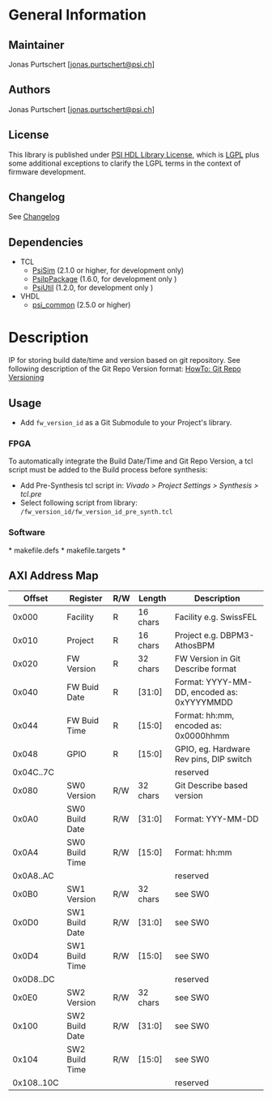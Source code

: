 # General Information

## Maintainer
Jonas Purtschert [jonas.purtschert@psi.ch]

## Authors
Jonas Purtschert [jonas.purtschert@psi.ch]

## License
This library is published under [PSI HDL Library License](License.txt), which is [LGPL](LGPL2_1.txt) plus some additional exceptions to clarify the LGPL terms in the context of firmware development.

## Changelog
See [Changelog](Changelog.md)

## Dependencies

* TCL
  * [PsiSim](https://github.com/paulscherrerinstitute/PsiSim) (2.1.0 or higher, for development only)
  * [PsiIpPackage](https://git.psi.ch/GFA/Libraries/Firmware/TCL/PsiIpPackage) (1.6.0, for development only )
  * [PsiUtil](https://git.psi.ch/GFA/Libraries/Firmware/TCL/PsiUtil) (1.2.0, for development only )
* VHDL
  * [psi\_common](https://github.com/paulscherrerinstitute/psi_common) (2.5.0 or higher)

# Description
IP for storing build date/time and version based on git repository.
See following description of the Git Repo Version format: [HowTo: Git Repo Versioning](https://git.psi.ch/GFA/Documentation/HowToWorkWithGit/blob/master/HowTo.md#git-repository-versioning)

## Usage

* Add `fw_version_id` as a Git Submodule to your Project's library.

### FPGA

To automatically integrate the Build Date/Time and Git Repo Version, a tcl script must be added to the Build process before synthesis:

* Add Pre-Synthesis tcl script in: *Vivado > Project Settings > Synthesis > tcl.pre*
* Select following script from library: `/fw_version_id/fw_version_id_pre_synth.tcl`

### Software

<TBD>  
* makefile.defs
* makefile.targets
* 





## AXI Address Map

| Offset     | Register       | R/W | Length   | Description                                |
| ------     | --------       | --- | ---      | -----------                                |
| 0x000      | Facility       | R   | 16 chars | Facility e.g. SwissFEL                     |
| 0x010      | Project        | R   | 16 chars | Project e.g. DBPM3-AthosBPM                |
| 0x020      | FW Version     | R   | 32 chars | FW Version in Git Describe format          |
| 0x040      | FW Buid Date   | R   | [31:0]   | Format: YYYY-MM-DD, encoded as: 0xYYYYMMDD |
| 0x044      | FW Buid Time   | R   | [15:0]   | Format: hh:mm, encoded as: 0x0000hhmm      |
| 0x048      | GPIO           | R   | [15:0]   | GPIO, eg. Hardware Rev pins, DIP switch    |
| 0x04C..7C  |                |     |          | reserved                                   |
| 0x080      | SW0 Version    | R/W | 32 chars | Git Describe based version                 |
| 0x0A0      | SW0 Build Date | R/W | [31:0]   | Format: YYY-MM-DD                          |
| 0x0A4      | SW0 Build Time | R/W | [15:0]   | Format: hh:mm                              |
| 0x0A8..AC  |                |     |          | reserved                                   |
| 0x0B0      | SW1 Version    | R/W | 32 chars | see SW0                                    |
| 0x0D0      | SW1 Build Date | R/W | [31:0]   | see SW0                                    |
| 0x0D4      | SW1 Build Time | R/W | [15:0]   | see SW0                                    |
| 0x0D8..DC  |                |     |          | reserved                                   |
| 0x0E0      | SW2 Version    | R/W | 32 chars | see SW0                                    |
| 0x100      | SW2 Build Date | R/W | [31:0]   | see SW0                                    |
| 0x104      | SW2 Build Time | R/W | [15:0]   | see SW0                                    |
| 0x108..10C |                |     |          | reserved                                   |

 
